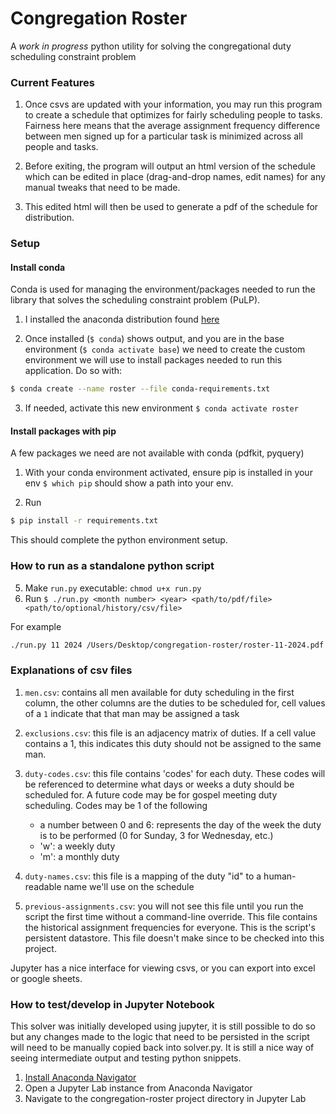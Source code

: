 # Congregation Roster

A _work in progress_ python utility for solving the congregational duty scheduling constraint problem

### Current Features

1. Once csvs are updated with your information, you may run this program to create a schedule that optimizes for fairly scheduling people to tasks. Fairness here means that the average assignment frequency difference between men signed up for a particular task is minimized across all people and tasks.

2. Before exiting, the program will output an html version of the schedule which can be edited in place (drag-and-drop names, edit names) for any manual tweaks that need to be made.

3. This edited html will then be used to generate a pdf of the schedule for distribution.

### Setup

#### Install conda

Conda is used for managing the environment/packages needed to run the library that solves the scheduling constraint problem (PuLP).

1. I installed the anaconda distribution found [here](https://conda.io/projects/conda/en/latest/user-guide/install/index.html)

2. Once installed (`$ conda`) shows output, and you are in the base environment (`$ conda activate base`) we need to create the custom environment we will use to install packages needed to run this application. Do so with:

```sh
$ conda create --name roster --file conda-requirements.txt
```

3. If needed, activate this new environment `$ conda activate roster`

#### Install packages with pip

A few packages we need are not available with conda (pdfkit, pyquery)

1. With your conda environment activated, ensure pip is installed in your env `$ which pip` should show a path into your env.

2. Run

```sh
$ pip install -r requirements.txt
```

This should complete the python environment setup.

### How to run as a standalone python script

5. Make `run.py` executable: `chmod u+x run.py`
6. Run `$ ./run.py <month number> <year> <path/to/pdf/file> <path/to/optional/history/csv/file>`

For example

```sh
./run.py 11 2024 /Users/Desktop/congregation-roster/roster-11-2024.pdf previous-assignments-test.csv
```

### Explanations of csv files

1. `men.csv`: contains all men available for duty scheduling in the first column, the other columns are the duties to be scheduled for, cell values of a `1` indicate that that man may be assigned a task

2. `exclusions.csv`: this file is an adjacency matrix of duties. If a cell value contains a 1, this indicates this duty should not be assigned to the same man.

3. `duty-codes.csv`: this file contains 'codes' for each duty. These codes will be referenced to determine what days or weeks a duty should be scheduled for. A future code may be for gospel meeting duty scheduling. Codes may be 1 of the following

   - a number between 0 and 6: represents the day of the week the duty is to be performed (0 for Sunday, 3 for Wednesday, etc.)
   - 'w': a weekly duty
   - 'm': a monthly duty

4. `duty-names.csv`: this file is a mapping of the duty "id" to a human-readable name we'll use on the schedule

5. `previous-assignments.csv`: you will not see this file until you run the script the first time without a command-line override. This file contains the historical assignment frequencies for everyone. This is the script's persistent datastore. This file doesn't make since to be checked into this project.

Jupyter has a nice interface for viewing csvs, or you can export into excel or google sheets.

### How to test/develop in Jupyter Notebook

This solver was initially developed using jupyter, it is still possible to do so but any changes made to the logic that need to be persisted in the script will need to be manually copied back into solver.py. It is still a nice way of seeing intermediate output and testing python snippets.

1. [Install Anaconda Navigator](https://docs.anaconda.com/free/navigator/install/)
2. Open a Jupyter Lab instance from Anaconda Navigator
3. Navigate to the congregation-roster project directory in Jupyter Lab
